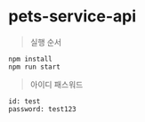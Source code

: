 # pets-service-api


> 실행 순서
```
npm install
npm run start
```

> 아이디 패스워드
```
id: test
password: test123
```